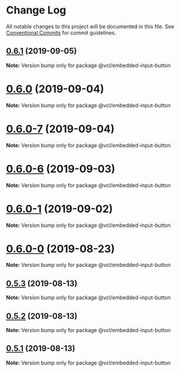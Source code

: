 # Change Log

All notable changes to this project will be documented in this file.
See [Conventional Commits](https://conventionalcommits.org) for commit guidelines.

## [0.6.1](https://github.com/vcl/embedded-input-button/compare/v0.6.0...v0.6.1) (2019-09-05)

**Note:** Version bump only for package @vcl/embedded-input-button





# [0.6.0](https://github.com/vcl/embedded-input-button/compare/v0.6.0-7...v0.6.0) (2019-09-04)

**Note:** Version bump only for package @vcl/embedded-input-button





# [0.6.0-7](https://github.com/vcl/embedded-input-button/compare/v0.6.0-5...v0.6.0-7) (2019-09-04)

**Note:** Version bump only for package @vcl/embedded-input-button





# [0.6.0-6](https://github.com/vcl/embedded-input-button/compare/v0.6.0-5...v0.6.0-6) (2019-09-03)

**Note:** Version bump only for package @vcl/embedded-input-button





# [0.6.0-1](https://github.com/vcl/embedded-input-button/compare/v0.6.0-0...v0.6.0-1) (2019-09-02)

**Note:** Version bump only for package @vcl/embedded-input-button





# [0.6.0-0](https://github.com/vcl/embedded-input-button/compare/v0.5.4...v0.6.0-0) (2019-08-23)

**Note:** Version bump only for package @vcl/embedded-input-button





## [0.5.3](https://github.com/vcl/embedded-input-button/compare/v0.5.1...v0.5.3) (2019-08-13)

**Note:** Version bump only for package @vcl/embedded-input-button





## [0.5.2](https://github.com/vcl/embedded-input-button/compare/v0.5.1...v0.5.2) (2019-08-13)

**Note:** Version bump only for package @vcl/embedded-input-button





## [0.5.1](https://github.com/vcl/embedded-input-button/compare/v0.5.0...v0.5.1) (2019-08-13)

**Note:** Version bump only for package @vcl/embedded-input-button
